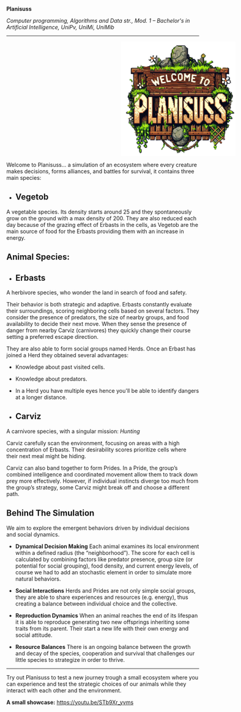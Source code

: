 **Planisuss**

*Computer programming, Algorithms and Data str., Mod. 1 – Bachelor's in Artificial Intelligence, UniPv, UniMi, UniMib*

---
<img src="project/files/planisuss_logo.png" alt="Planisuss Logo" width="300" height="300"
style="vertical-align:middle;margin:0px 300px"/>

Welcome to Planisuss... a simulation of an ecosystem where every creature makes decisions, forms alliances, and battles for survival, it contains three main species:

- ## **Vegetob**

A vegetable species. Its density starts around 25 and they spontaneously grow on the ground with a max density of 200. They are also reduced each day because of the grazing effect of Erbasts in the cells, as Vegetob are the main source of food for the Erbasts providing them with an increase in energy.

## **Animal Species:**

- ## **Erbasts**
A herbivore species, who wonder the land in search of food and safety. 

Their behavior is both strategic and adaptive. Erbasts constantly evaluate their surroundings, scoring neighboring cells based on several factors. They consider the presence of predators, the size of nearby groups, and food availability to decide their next move. When they sense the presence of danger from nearby Carviz (carnivores) they quickly change their course setting a preferred escape direction.

They are also able to form social groups named Herds. Once an Erbast has joined a Herd they obtained several advantages: 
   - Knowledge about past visited cells.
   - Knowledge about predators.
   - In a Herd you have multiple eyes hence you'll be able to identify dangers at a longer distance.

- ## **Carviz**
A carnivore species, with a singular mission: *Hunting*

Carviz carefully scan the environment, focusing on areas with a high concentration of Erbasts. Their desirability scores prioritize cells where their next meal might be hiding.

Carviz can also band together to form Prides. In a Pride, the group’s combined intelligence and coordinated movement allow them to track down prey more effectively. However, if individual instincts diverge too much from the group’s strategy, some Carviz might break off and choose a different path.

## **Behind The Simulation**
We aim to explore the emergent behaviors driven by individual decisions and social dynamics.

- **Dynamical Decision Making**
    Each animal examines its local environment within a defined radius (the “neighborhood”). The score for each cell is calculated by combining factors like predator presence, group size (or potential for social grouping), food density, and current energy levels, of course we had to add an stochastic element in order to simulate more natural behaviors.

- **Social Interactions**
    Herds and Prides are not only simple social groups, they are able to share experiences and resources (e.g. energy), thus creating a balance between individual choice and the collective.

- **Reproduction Dynamics**
    When an animal reaches the end of its lifespan it is able to reproduce generating two new offsprings inheriting some traits from its parent. Their start a new life with their own energy and social attitude.

- **Resource Balances**
    There is an ongoing balance between the growth and decay of the species, cooperation and survival that challenges our little species to strategize in order to thrive.

---
Try out Planisuss to test a new journey trough a small ecosystem where you can experience and test the strategic choices of our animals while they interact with each other and the environment.

**A small showcase:** https://youtu.be/STb9Xr_yvms
